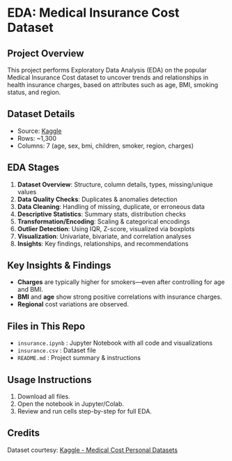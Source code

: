 
# EDA: Medical Insurance Cost Dataset

## Project Overview
This project performs Exploratory Data Analysis (EDA) on the popular Medical Insurance Cost dataset to uncover trends and relationships in health insurance charges, based on attributes such as age, BMI, smoking status, and region. 

## Dataset Details
- Source: [Kaggle](https://www.kaggle.com/datasets/mirichoi0218/insurance)
- Rows: ~1,300
- Columns: 7 (age, sex, bmi, children, smoker, region, charges)

## EDA Stages
1. **Dataset Overview**: Structure, column details, types, missing/unique values
2. **Data Quality Checks**: Duplicates & anomalies detection
3. **Data Cleaning**: Handling of missing, duplicate, or erroneous data
4. **Descriptive Statistics**: Summary stats, distribution checks
5. **Transformation/Encoding**: Scaling & categorical encodings
6. **Outlier Detection**: Using IQR, Z-score, visualized via boxplots
7. **Visualization**: Univariate, bivariate, and correlation analyses
8. **Insights**: Key findings, relationships, and recommendations

## Key Insights & Findings
- **Charges** are typically higher for smokers—even after controlling for age and BMI.
- **BMI** and **age** show strong positive correlations with insurance charges.
- **Regional** cost variations are observed.

## Files in This Repo
- `insurance.ipynb` : Jupyter Notebook with all code and visualizations
- `insurance.csv` : Dataset file
- `README.md` : Project summary & instructions

## Usage Instructions
1. Download all files.
2. Open the notebook in Jupyter/Colab.
3. Review and run cells step-by-step for full EDA.

## Credits
Dataset courtesy: [Kaggle - Medical Cost Personal Datasets](https://www.kaggle.com/datasets/mirichoi0218/insurance)
